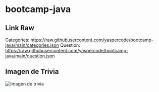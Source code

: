 # bootcamp-java

## Link Raw
Categories: https://raw.githubusercontent.com/yaspercode/bootcamp-java/main/categories.json
Question: https://raw.githubusercontent.com/yaspercode/bootcamp-java/main/question.json

## Imagen de Trivia

![Imagen de trivia](https://i.imgur.com/NGdBZVT.png)
